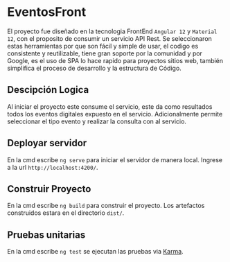 # EventosFront

El proyecto fue diseñado en la tecnologia FrontEnd `Angular 12` y `Material 12`, con el proposito de consumir un servicio API Rest. Se seleccionaron estas herramientas por que son fácil y simple de usar, el codigo es consistente y reutilizable, tiene gran soporte por la comunidad y por Google, es el uso de SPA lo hace rapido para proyectos sitios web, también simplifica el proceso de desarrollo y la estructura de Código. 

## Descipción Logica

Al iniciar el proyecto este consume el servicio, este da como resultados todos los eventos digitales expuesto en el servicio. Adicionalmente permite seleccionar el tipo evento y realizar la consulta con al servicio. 

## Deployar servidor

En la cmd escribe `ng serve` para iniciar el servidor de manera local. Ingrese a la url `http://localhost:4200/`.

## Construir Proyecto

En la cmd escribe `ng build` para construir el proyecto. Los artefactos construidos estara en el directorio  `dist/`.

## Pruebas unitarias

En la cmd escribe `ng test` se ejecutan las pruebas via  [Karma](https://karma-runner.github.io).
